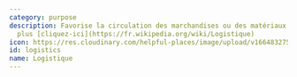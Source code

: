 ```yaml
---
category: purpose
description: Favorise la circulation des marchandises ou des matériaux. En savoir
  plus [cliquez-ici](https://fr.wikipedia.org/wiki/Logistique)
icon: https://res.cloudinary.com/helpful-places/image/upload/v1664832758/dtpr-icons/purpose/logistics_apvfm8.svg
id: logistics
name: Logistique
---
```

